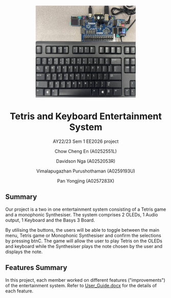 <p align="center">
  <a href="https://example.com/">
    <img src="https://github.com/soulblast/Tetris_EE2026_/blob/main/images/Header.png" alt="Logo" width=314 height=288>
  </a>

  <h1 align="center">Tetris and Keyboard Entertainment System</h1> 
   <p align="center"> AY22/23 Sem 1 EE2026 project </p>
   <p align="center">Chow Cheng En (A0252551L)</p>
   <p align="center">Davidson Nga (A0252053R)</p>
   <p align="center">Vimalapugazhan Purushothaman (A0259193U)</p>
   <p align="center">Pan Yongjing (A0257283X)</p>

## Summary
Our project is a two in one entertainment system consisting of a Tetris game and a monophonic Synthesiser. The system comprises 2 OLEDs, 1 Audio output, 1 Keyboard and the Basys 3 Board.

By utilising the buttons, the users will be able to toggle between the main menu, Tetris game or Monophonic Synthesiser and confirm the selections by pressing btnC.
The game will allow the user to play Tetris on the OLEDs and keyboard while the Synthesiser plays the note chosen by the user and displays the note.

## Features Summary
In this project, each member worked on different features ("improvements") of the entertainment system. Refer to <a href="https://github.com/soulblast/Tetris_EE2026_/blob/main/User_Guide.docx"> User_Guide.docx</a> for the details of each feature.
